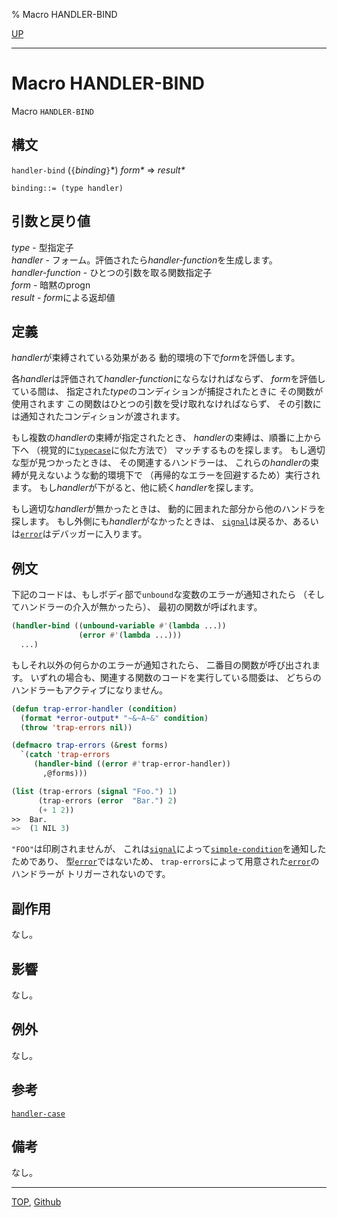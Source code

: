 % Macro HANDLER-BIND

[UP](9.2.html)  

---

# Macro **HANDLER-BIND**


Macro `HANDLER-BIND`


## 構文

`handler-bind` (`{`*binding*`}`\*) *form\** => *result\**

```
binding::= (type handler) 
```


## 引数と戻り値

*type* - 型指定子  
*handler* - フォーム。評価されたら*handler-function*を生成します。  
*handler-function* - ひとつの引数を取る関数指定子  
*form* - 暗黙のprogn  
*result* - *form*による返却値


## 定義

*handler*が束縛されている効果がある
動的環境の下で*form*を評価します。

各*handler*は評価されて*handler-function*にならなければならず、
*form*を評価している間は、
指定された*type*のコンディションが捕捉されたときに
その関数が使用されます
この関数はひとつの引数を受け取れなければならず、
その引数には通知されたコンディションが渡されます。

もし複数の*handler*の束縛が指定されたとき、
*handler*の束縛は、順番に上から下へ
（視覚的に[`typecase`](5.3.typecase.html)に似た方法で）
マッチするものを探します。
もし適切な型が見つかったときは、
その関連するハンドラーは、
これらの*handler*の束縛が見えないような動的環境下で
（再帰的なエラーを回避するため）実行されます。
もし*handler*が下がると、他に続く*handler*を探します。

もし適切な*handler*が無かったときは、
動的に囲まれた部分から他のハンドラを探します。
もし外側にも*handler*がなかったときは、
[`signal`](9.2.signal.html)は戻るか、あるいは[`error`](9.2.error-function.html)はデバッガーに入ります。


## 例文

下記のコードは、もしボディ部で`unbound`な変数のエラーが通知されたら
（そしてハンドラーの介入が無かったら）、
最初の関数が呼ばれます。

```lisp
(handler-bind ((unbound-variable #'(lambda ...))
               (error #'(lambda ...)))
  ...)
```

もしそれ以外の何らかのエラーが通知されたら、
二番目の関数が呼び出されます。
いずれの場合も、関連する関数のコードを実行している間委は、
どちらのハンドラーもアクティブになりません。

```lisp
(defun trap-error-handler (condition)
  (format *error-output* "~&~A~&" condition)
  (throw 'trap-errors nil))

(defmacro trap-errors (&rest forms)
  `(catch 'trap-errors
     (handler-bind ((error #'trap-error-handler))
       ,@forms)))

(list (trap-errors (signal "Foo.") 1)
      (trap-errors (error  "Bar.") 2)
      (+ 1 2))
>>  Bar.
=>  (1 NIL 3)
```


`"FOO"`は印刷されませんが、
これは[`signal`](9.2.signal.html)によって[`simple-condition`](9.2.simple-condition.html)を通知したためであり、
型[`error`](9.2.error-condition.html)ではないため、
`trap-errors`によって用意された[`error`](9.2.error-condition.html)のハンドラーが
トリガーされないのです。


## 副作用

なし。


## 影響

なし。


## 例外

なし。


## 参考

[`handler-case`](9.2.handler-case.html)


## 備考

なし。


---
[TOP](index.html),  [Github](https://github.com/nptcl/npt-japanese)

